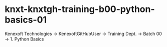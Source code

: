 # knxt-knxtgh-training-b00-python-basics-01
Kenexoft Technologies -> KenexoftGitHubUser -> Training Dept. -> Batch 00 -> 1. Python Basics
